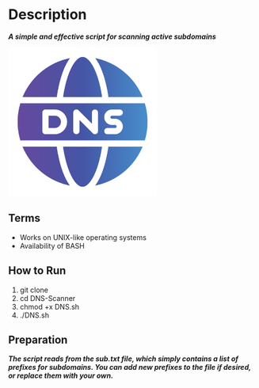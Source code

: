 # Description 
___A simple and effective script for scanning active subdomains___

<img src="img/dns.png" width="300">

## Terms
* Works on UNIX-like operating systems 
* Availability of BASH

## How to Run
1. git clone <repo-url> 
2. cd DNS-Scanner
3. chmod +x DNS.sh
4. ./DNS.sh

## Preparation 
___The script reads from the sub.txt file, which simply contains a list of prefixes for subdomains. You can add new prefixes to the file if desired, or replace them with your own.___

